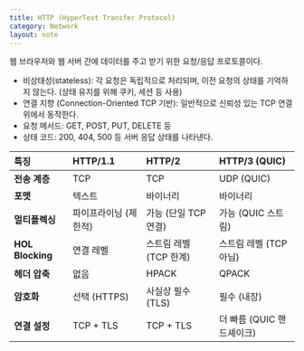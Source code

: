```yaml
---
title: HTTP (HyperText Transfer Protocol)
category: Network
layout: note
---
```


웹 브라우저와 웹 서버 간에 데이터를 주고 받기 위한 요청/응답 프로토콜이다. 
- 비상태성(stateless): 각 요청은 독립적으로 처리되며, 이전 요청의 상태를 기억하지 않는다. (상태 유지를 위해 쿠키, 세션 등 사용)
- 연결 지향 (Connection-Oriented  TCP 기반): 일반적으로 신뢰성 있는 TCP 연결 위에서 동작한다. 
- 요청 메서드: GET, POST, PUT, DELETE 등
- 상태 코드: 200, 404, 500 등 서버 응답 상태를 나타낸다. 

| 특징               | HTTP/1.1     | HTTP/2          | HTTP/3 (QUIC)     |
| :--------------- | :----------- | :-------------- | :---------------- |
| **전송 계층**        | TCP          | TCP             | UDP (QUIC)        |
| **포맷**           | 텍스트          | 바이너리            | 바이너리              |
| **멀티플렉싱**        | 파이프라이닝 (제한적) | 가능 (단일 TCP 연결)  | 가능 (QUIC 스트림)     |
| **HOL Blocking** | 연결 레벨        | 스트림 레벨 (TCP 한계) | 스트림 레벨 (TCP 아님)   |
| **헤더 압축**        | 없음           | HPACK           | QPACK             |
| **암호화**          | 선택 (HTTPS)   | 사실상 필수 (TLS)    | 필수 (내장)           |
| **연결 설정**        | TCP + TLS    | TCP + TLS       | 더 빠름 (QUIC 핸드셰이크) |